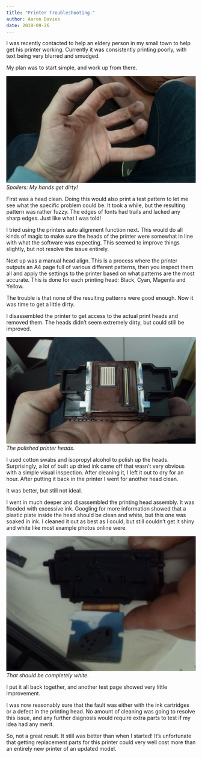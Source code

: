 ```yaml
---
title: "Printer Troubleshooting."
author: Aaron Davies
date: 2019-09-26
---
```


I was recently  contacted to help an eldery person in my small town to help get his printer working. Currently it was consistently printing poorly, with text being very blurred and smudged.

My plan was to start simple, and work up from there.

[![spoilers.](/media/images/blog/spoilers.jpg)](/media/images/blog/spoilers.jpg)
_Spoilers: My hands get dirty!_

First was a head clean. Doing this would also print a test pattern to let me see what the specific problem could be. It took a while, but the resulting pattern was rather fuzzy. The edges of fonts had trails and lacked any sharp edges. Just like what I was told!

I tried using the printers auto alignment function next. This would do all kinds of magic to make sure the heads of the printer were somewhat in line with what the software was expecting. This seemed to improve things slightly, but not resolve the issue entirely.

Next up was a manual head align. This is a process where the printer outputs an A4 page full of various different patterns, then you inspect them all and apply the settings to the printer based on what patterns are the most accurate. This is done for each printing head: Black, Cyan, Magenta and Yellow.

The trouble is that none of the resulting patterns were good enough. Now it was time to get a little dirty.

I disassembled the printer to get access to the actual print heads and removed them. The heads didn’t seem extremely dirty, but could still be improved.

[![cart.](/media/images/blog/cart.jpg)](/media/images/blog/cart.jpg)
_The polished printer heads._

I used cotton swabs and isopropyl alcohol to polish up the heads. Surprisingly, a lot of built up dried ink came off that wasn’t very obvious with a simple visual inspection. After cleaning it, I left it out to dry for an hour. After putting it back in the printer I went for another head clean.

It was better, but still not ideal.

I went in much deeper and disassembled the printing head assembly. It was flooded with excessive ink. Googling for more information showed that a plastic plate inside the head should be clean and white, but this one was soaked in ink. I cleaned it out as best as I could, but still couldn’t get it shiny and white like most example photos online were.

[![white.](/media/images/blog/shouldbewhite.jpg)](/media/images/blog/shouldbewhite.jpg)
_That should be completely white._

I put it all back together, and another test page showed very little improvement.

I was now reasonably sure that the fault was either with the ink cartridges or a defect in the printing head. No amount of cleaning was going to resolve this issue, and any further diagnosis would require extra parts to test if my idea had any merit.

So, not a great result. It still was better than when I started! It’s unfortunate that getting replacement parts for this printer could very well cost more than an entirely new printer of an updated model.
